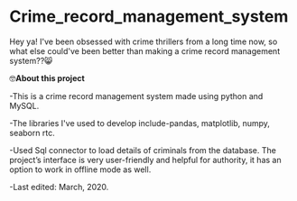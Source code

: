 # Crime_record_management_system
Hey ya!
 I've been obsessed with crime thrillers from a long time now, so what else could've been better than making a crime record management system??😸
 
🤓**About this project**

-This is a crime record management system made using python and MySQL. 

-The libraries I've used to develop include-pandas, matplotlib, numpy, seaborn rtc.

-Used Sql connector to load details of criminals from the database. The project’s interface is very user-friendly and helpful for authority, it has an option to work in offline mode as well. 

-Last edited: March, 2020.
